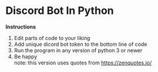 # Discord Bot In Python
**Instructions**
1. Edit parts of code to your liking
2. Add unique dicord bot token to the bottom line of code
3. Run the program in any version of python 3 or newer
4. Be happy    
note: this version uses quotes from https://zenquotes.io/

